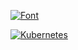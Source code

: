 
[![Font](https://github-readme-stats.vercel.app/api?username=xyz349925756&&hide=contribs,prs&show_icons=true)](https://github.com/xyz349925756/font)

[![Kubernetes](https://github-readme-stats.vercel.app/api?username=xyz349925756&show_icons=true&theme=radical)](https://github.com/xyz349925756/kubernetes)

